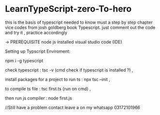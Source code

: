 # LearnTypeScript-zero-To-hero
this is the basis of typescript needed to know must a step by step chapter vice codes from josh goldberg book Typescript.
just comment out the code and try it , practice accordingly

-> PREREQUISITE
node js installed 
visual studio code (IDE)

Setting up Typscript Enviroment:

npm i -g typescript 


check typescript : 
tsc -v  (cmd check if typescript is installed ?) , 


install packages for a project to run ts :
npx tsc –init ,


to compile ts file : 
tsc first.ts (run on cmd) , 


then run js compiler : 
node first.js


//Still have a problem contact leave a on my whatsapp 03172101966



